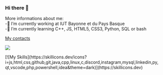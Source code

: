 ### Hi there 👋

<!--
**MaxMontouro/MaxMontouro** is a ✨ _special_ ✨ repository because its `README.md` (this file) appears on your GitHub profile.

Here are some ideas to get you started:

- 🔭 I’m currently working at IUT Bayonne et du Pays Basque
- 🌱 I’m currently learning C++, JS, HTML5, CSS3, Python, SQL or bash
- 👯 I’m looking to collaborate on ...
- 🤔 I’m looking for help with ...
- 💬 Ask me about ...
- 📫 How to reach me: ...
- 😄 Pronouns: ...
- ⚡ Fun fact: ...
-->
More informations about me:  
-🔭 I’m currently working at IUT Bayonne et du Pays Basque  
-🌱 I’m currently learning C++, JS, HTML5, CSS3, Python, SQL or bash  

<p align="center">
  <a href="https://skillicons.dev">
    <p> My contacts</p>
    <img src="https://skillicons.dev/icons?i=discord,linkedin" />
  </a>
</p>
[![My Skills](https://skillicons.dev/icons?i=js,html,css,github,git,java,cpp,linux,c,discord,instagram,mysql,linkedin,py,qt,vscode,php,powershell,idea&theme=dark)](https://skillicons.dev)
